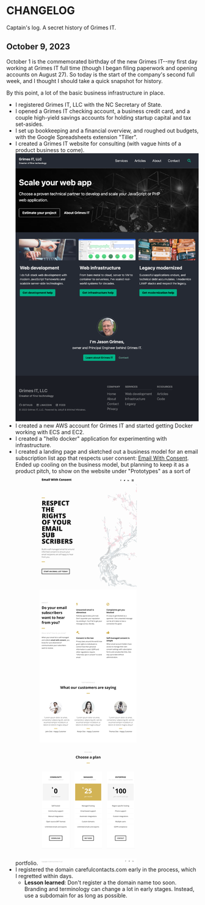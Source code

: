 # CHANGELOG

Captain's log. A secret history of Grimes IT.

## October 9, 2023

October 1 is the commemorated birthday of the new Grimes IT--my first day working at Grimes IT full time (though I began filing paperwork and opening accounts on August 27). So today is the start of the company's second full week, and I thought I should take a quick snapshot for history. 

By this point, a lot of the basic business infrastructure in place.

- I registered Grimes IT, LLC with the NC Secretary of State.
- I opened a Grimes IT checking account, a business credit card, and a couple high-yield savings accounts for holding startup capital and tax set-asides.
- I set up bookkeeping and a financial overview, and roughed out budgets, with the Google Spreadsheets extension "Tiller". 
- I created a Grimes IT website for consulting (with vague hints of a product business to come).
![Grimes IT home page screenshot](assets/images/changelog/2023-10-09-grimesit.com.png)
- I created a new AWS account for Grimes IT and started getting Docker working with ECS and EC2.
- I created a "hello docker" application for experimenting with infrastructure.
- I created a landing page and sketched out a business model for an email subscription list app that respects user consent: [Email With Consent](https://carefulcontacts.com). Ended up cooling on the business model, but planning to keep it as a product pitch, to show on the website under "Prototypes" as a sort of portfolio.
![Email With Consent screenshot](assets/images/changelog/2023-10-09-email-with-consent.png)
- I registered the domain carefulcontacts.com early in the process, which I regretted within days.
  - **Lesson learned**: Don't register a the domain name too soon. Branding and terminology can change a lot in early stages. Instead, use a subdomain for as long as possible.
